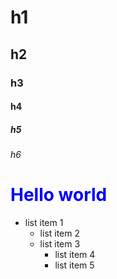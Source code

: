 # h1
## h2
### h3
#### h4
##### h5
###### h6
<h1 style="color:blue">Hello world</h1>

 - list item 1
    - list item 2
    - list item 3
        - list item 4
        - list item 5
